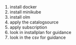 1. install docker
2. install minikube
3. install olm
4. apply the catalogsource
5. apply subscription
6. look in installplan for guidance
7. look in the csv for guidance
